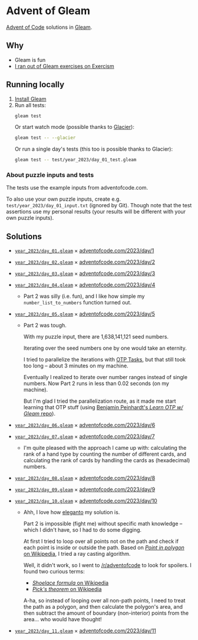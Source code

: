 # Advent of Gleam

[Advent of Code](https://adventofcode.com/) solutions in [Gleam](https://gleam.run/).

## Why

- Gleam is fun
- [I ran out of Gleam exercises on Exercism](https://exercism.org/profiles/mtsknn/solutions?track_slug=gleam)

## Running locally

1. [Install Gleam](https://gleam.run/getting-started/installing/)
2. Run all tests:
   ```sh
   gleam test
   ```
   Or start watch mode
   (possible thanks to [Glacier](https://github.com/inoas/glacier)):
   ```sh
   gleam test -- --glacier
   ```
   Or run a single day's tests
   (this too is possible thanks to Glacier):
   ```sh
   gleam test -- test/year_2023/day_01_test.gleam
   ```

### About puzzle inputs and tests

The tests use the example inputs from adventofcode.com.

To also use your own puzzle inputs,
create e.g. `test/year_2023/day_01_input.txt` (ignored by Git).
Though note that the test assertions use my personal results
(your results will be different with your own puzzle inputs).

## Solutions

- [`year_2023/day_01.gleam`](./src/year_2023/day_01.gleam) × [adventofcode.com/2023/day/1](https://adventofcode.com/2023/day/1)
- [`year_2023/day_02.gleam`](./src/year_2023/day_02.gleam) × [adventofcode.com/2023/day/2](https://adventofcode.com/2023/day/2)
- [`year_2023/day_03.gleam`](./src/year_2023/day_03.gleam) × [adventofcode.com/2023/day/3](https://adventofcode.com/2023/day/3)
- [`year_2023/day_04.gleam`](./src/year_2023/day_04.gleam) × [adventofcode.com/2023/day/4](https://adventofcode.com/2023/day/4)
  - Part 2 was silly (i.e. fun),
    and I like how simple my `number_list_to_numbers` function turned out.
- [`year_2023/day_05.gleam`](./src/year_2023/day_05.gleam) × [adventofcode.com/2023/day/5](https://adventofcode.com/2023/day/5)

  - Part 2 was tough.

    With my puzzle input,
    there are 1,638,141,121 seed numbers.

    Iterating over the seed numbers one by one would take an eternity.

    I tried to parallelize the iterations with [OTP Tasks](https://github.com/gleam-lang/otp),
    but that still took too long –
    about 3 minutes on my machine.

    Eventually I realized to iterate over number ranges instead of single numbers.
    Now Part 2 runs in less than 0.02 seconds (on my machine).

    But I'm glad I tried the parallelization route,
    as it made me start learning that OTP stuff
    (using [Benjamin Peinhardt's _Learn OTP w/ Gleam_ repo](https://github.com/bcpeinhardt/learn_otp_with_gleam)).

- [`year_2023/day_06.gleam`](./src/year_2023/day_06.gleam) × [adventofcode.com/2023/day/6](https://adventofcode.com/2023/day/6)
- [`year_2023/day_07.gleam`](./src/year_2023/day_07.gleam) × [adventofcode.com/2023/day/7](https://adventofcode.com/2023/day/7)
  - I'm quite pleased with the approach I came up with:
    calculating the rank of a hand type by counting the number of different cards,
    and calculating the rank of cards by handling the cards as (hexadecimal) numbers.
- [`year_2023/day_08.gleam`](./src/year_2023/day_08.gleam) × [adventofcode.com/2023/day/8](https://adventofcode.com/2023/day/8)
- [`year_2023/day_09.gleam`](./src/year_2023/day_09.gleam) × [adventofcode.com/2023/day/9](https://adventofcode.com/2023/day/9)
- [`year_2023/day_10.gleam`](./src/year_2023/day_10.gleam) × [adventofcode.com/2023/day/10](https://adventofcode.com/2023/day/10)

  - Ahh, I love how [eleganto](https://www.youtube.com/watch?v=Ywr5E_q8hiM) my solution is.

    Part 2 is impossible (fight me) without specific math knowledge –
    which I didn't have,
    so I had to do some digging.

    At first I tried to loop over all points not on the path
    and check if each point is inside or outside the path.
    Based on [_Point in polygon_ on Wikipedia](https://en.wikipedia.org/wiki/Point_in_polygon),
    I tried a ray casting algorithm.

    Well, it didn't work,
    so I went to [/r/adventofcode](https://old.reddit.com/r/adventofcode/) to look for spoilers.
    I found two curious terms:

    - [_Shoelace formula_ on Wikipedia](https://en.wikipedia.org/wiki/Shoelace_formula)
    - [_Pick's theorem_ on Wikipedia](https://en.wikipedia.org/wiki/Pick%27s_theorem)

    A-ha, so instead of looping over all non-path points,
    I need to treat the path as a polygon,
    and then calculate the polygon's area,
    and then subtract the amount of boundary (non-interior) points from the area...
    who would have thought!

- [`year_2023/day_11.gleam`](./src/year_2023/day_11.gleam) × [adventofcode.com/2023/day/11](https://adventofcode.com/2023/day/11)
